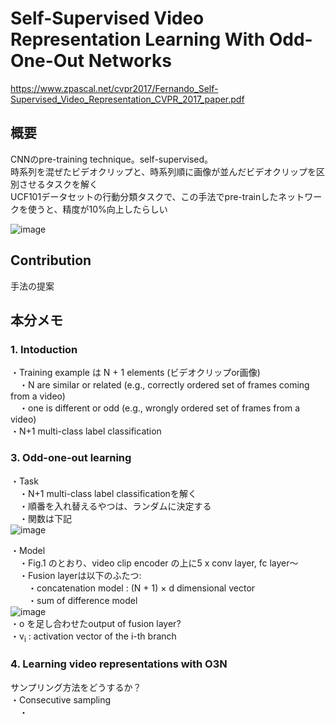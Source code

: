 # Self-Supervised Video Representation Learning With Odd-One-Out Networks
https://www.zpascal.net/cvpr2017/Fernando_Self-Supervised_Video_Representation_CVPR_2017_paper.pdf  
  
## 概要  
CNNのpre-training technique。self-supervised。  
時系列を混ぜたビデオクリップと、時系列順に画像が並んだビデオクリップを区別させるタスクを解く  
UCF101データセットの行動分類タスクで、この手法でpre-trainしたネットワークを使うと、精度が10%向上したらしい  
  
![image](https://user-images.githubusercontent.com/30098187/76594597-ed2fd700-653c-11ea-8234-171c04f0040e.png)  
  
## Contribution  
手法の提案  

## 本分メモ  
### 1. Intoduction  
・Training example は N + 1 elements (ビデオクリップor画像)  
　・N are similar or related (e.g., correctly ordered set of frames coming from a video)  
　・one is different or odd (e.g., wrongly ordered set of frames from a video)  
 ・N+1 multi-class label classification  
  
### 3. Odd-one-out learning  
・Task  
　・N+1 multi-class label classificationを解く  
　・順番を入れ替えるやつは、ランダムに決定する  
　・関数は下記  
![image](https://user-images.githubusercontent.com/30098187/76596439-84972900-6541-11ea-8e05-014cf6d9885c.png)  
  
・Model  
　・Fig.1 のとおり、video clip encoder の上に5 x conv layer, fc layer～  
　・Fusion layerは以下のふたつ:  
　　・concatenation model : (N + 1) × d dimensional vector  
　　・sum of difference model  
![image](https://user-images.githubusercontent.com/30098187/76597781-99c18700-6544-11ea-8978-dfc2dad42a45.png)  
・o を足し合わせたoutput of fusion layer?  
・v<sub>i</sub> : activation vector of the i-th branch  
  
### 4. Learning video representations with O3N  
サンプリング方法をどうするか？  
・Consecutive sampling  
　・
